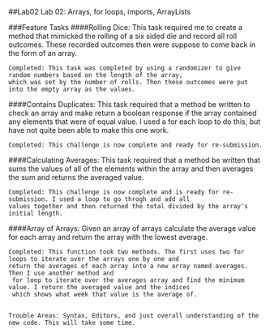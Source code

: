 ##Lab02 Lab 02: Arrays, for loops, imports, ArrayLists

###Feature Tasks
   ####Rolling Dice: 
    This task required me to create a method that mimicked the rolling of a six sided die and record all roll outcomes.
    These recorded outcomes then were suppose to come back in the form of an array.
    
    Completed: This task was completed by using a randomizer to give random numbers based on the length of the array,
    which was set by the number of rolls. Then these outcomes were put into the empty array as the values.
     

   ####Contains Duplicates:
    This task required that a method be written to check an array and make return a boolean response if the array 
    contained any elements that were of equal value. I used a for each loop to do this, but have not quite been able to 
    make this one work. 
    
    Completed: This challenge is now complete and ready for re-submission.


   ####Calculating Averages:
    This task required that a method be written that sums the values of all of the elements within the array and then
    averages the sum and returns the averaged value.
    
    Completed: This challenge is now complete and is ready for re-submission. I used a loop to go throgh and add all 
    values together and then returned the total divided by the array's initial length.
    
   ####Array of Arrays:
    Given an array of arrays calculate the average value for each array and return the array with the lowest average.
    
    Completed: This function took two methods. The first uses two for loops to iterate over the arrays one by one and
    return the averages of each array into a new array named averages. Then I use another method and
     for loop to iterate over the averages array and find the minimum value. I return the averaged value and the indices
     which shows what week that value is the average of.
     
        
    Trouble Areas: Syntax, Editors, and just overall understanding of the new code. This will take some time.